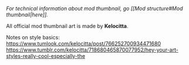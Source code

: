 *For technical information about mod thumbnail, go [[Mod structure#Mod thumbnail|here]].*

All official mod thumbnail art is made by **Kelocitta**.

Notes on style basics:
https://www.tumlook.com/kelocitta/post/766252700934471680
https://www.tumblr.com/kelocitta/718680465870077952/hey-your-art-styles-really-cool-especially-the